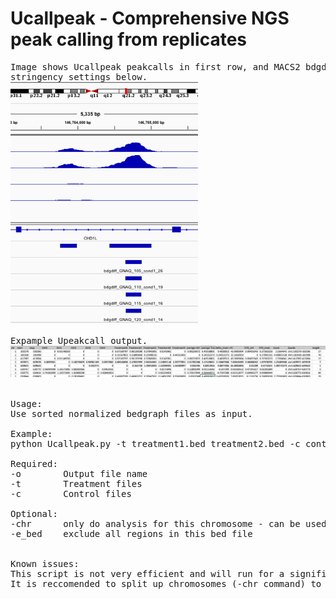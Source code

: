 # Ucallpeak -  Comprehensive NGS peak calling from replicates

<pre>
Image shows Ucallpeak peakcalls in first row, and MACS2 bdgdiff calls with different 
stringency settings below.
<img src="https://raw.githubusercontent.com/StefanKurtenbach/Ucallpeak/master/Example%20peak%20calling.png" width="300">

Expample Upeakcall output.
<img src="https://raw.githubusercontent.com/StefanKurtenbach/Ucallpeak/master/sample%20table.png" width="800">


Usage:
Use sorted normalized bedgraph files as input.

Example:
python Ucallpeak.py -t treatment1.bed treatment2.bed -c control1.bdg control2.bdg control3.bdg -o output.txt

Required:
-o        Output file name
-t        Treatment files
-c        Control files

Optional:
-chr      only do analysis for this chromosome - can be used to parallelize the script
-e_bed    exclude all regions in this bed file
  

Known issues:
This script is not very efficient and will run for a significant time. 
It is reccomended to split up chromosomes (-chr command) to paralellize and speed up the analysis.

</pre>
